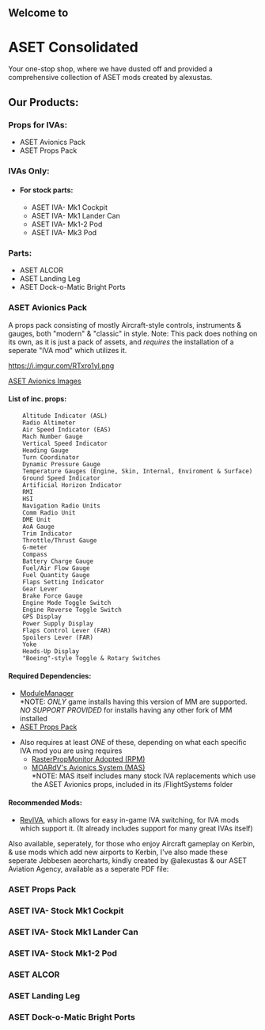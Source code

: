 
## Welcome to
# **ASET Consolidated**

Your one-stop shop, where we have dusted off and provided a comprehensive collection of ASET mods created by alexustas.


## Our Products:

### Props for IVAs:

  - ASET Avionics Pack
  - ASET Props Pack

### IVAs Only:
  - #### For stock parts:
    - ASET IVA- Mk1 Cockpit
    - ASET IVA- Mk1 Lander Can
    - ASET IVA- Mk1-2 Pod
    - ASET IVA- Mk3 Pod

### Parts:
  - ASET ALCOR
  - ASET Landing Leg
  - ASET Dock-o-Matic Bright Ports



### ASET Avionics Pack

A props pack consisting of mostly Aircraft-style controls, instruments & gauges, both "modern" & "classic" in style.
Note: This pack does nothing on its own, as it is just a pack of assets, and *requires* the installation of a seperate "IVA mod" which utilizes it.

https://i.imgur.com/RTxro1yl.png

[ASET Avionics Images](https://imgur.com/a/RfEes)

#### List of inc. props:
```
    Altitude Indicator (ASL)
    Radio Altimeter
    Air Speed Indicator (EAS)
    Mach Number Gauge
    Vertical Speed Indicator
    Heading Gauge
    Turn Coordinator
    Dynamic Pressure Gauge
    Temperature Gauges (Engine, Skin, Internal, Enviroment & Surface)
    Ground Speed Indicator
    Artificial Horizon Indicator
    RMI
    HSI
    Navigation Radio Units
    Comm Radio Unit
    DME Unit
    AoA Gauge
    Trim Indicator
    Throttle/Thrust Gauge
    G-meter
    Compass
    Battery Charge Gauge
    Fuel/Air Flow Gauge
    Fuel Quantity Gauge
    Flaps Setting Indicator
    Gear Lever
    Brake Force Gauge
    Engine Mode Toggle Switch
    Engine Reverse Toggle Switch
    GPS Display
    Power Supply Display
    Flaps Control Lever (FAR)
    Spoilers Lever (FAR)
    Yoke
    Heads-Up Display
    "Boeing"-style Toggle & Rotary Switches
```
#### Required Dependencies:
  - [ModuleManager](https://forum.kerbalspaceprogram.com/index.php?/topic/50533-18x-112x-module-manager-422-june-18th-2022-the-heatwave-edition/)</br>
      *NOTE: *ONLY* game installs having this version of MM are supported. *NO SUPPORT PROVIDED* for installs having any other fork of MM installed
  - [ASET Props Pack]()
  
  * Also requires at least *ONE* of these, depending on what each specific IVA mod you are using requires
    - [RasterPropMonitor Adopted (RPM)](https://forum.kerbalspaceprogram.com/index.php?/topic/190737-18x-112x-rasterpropmonitor-adopted/)
    - [MOARdV's Avionics System (MAS)](https://forum.kerbalspaceprogram.com/index.php?/topic/160856-wip-112x-moardvs-avionics-systems-mas-interactive-iva-v136-1-february-2023/page/27/)</br>
       *NOTE: MAS itself includes many stock IVA replacements which use the ASET Avionics props, included in its /FlightSystems folder

#### Recommended Mods:
  - [RevIVA](https://forum.kerbalspaceprogram.com/index.php?/topic/206744-112x-reviva-the-iva-revival-and-editorflight-switcher-bug-fixing-release-081-2nd-jan-2023/), which allows for easy in-game IVA switching, for IVA mods which support it. (It already includes support for many great IVAs itself)


Also available, seperately, for those who enjoy Aircraft gameplay on Kerbin, & use mods which add new airports to Kerbin, I've also made these seperate Jebbesen aeorcharts, kindly created by @alexustas & our ASET Aviation Agency, available as a seperate PDF file:




### ASET Props Pack


### ASET IVA- Stock Mk1 Cockpit


### ASET IVA- Stock Mk1 Lander Can


### ASET IVA- Stock Mk1-2 Pod


### ASET ALCOR


### ASET Landing Leg


### ASET Dock-o-Matic Bright Ports
